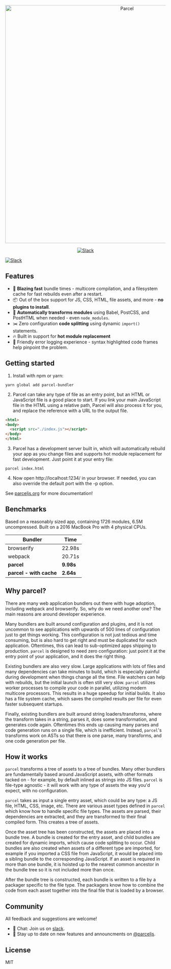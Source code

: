 <p align="center">
  <a href="https://parceljs.org/" target="_blank">
    <img alt="Parcel" src="https://user-images.githubusercontent.com/19409/31321658-f6aed0f2-ac3d-11e7-8100-1587e676e0ec.png" width="749">
  </a>
</p>
<p align="center">
  <a href="https://slack.parceljs.org/">
    <img alt="Slack" src="https://slack.parceljs.org/badge.svg">
  </a>
</p>

[![Slack](https://slack.parceljs.org/badge.svg)](https://slack.parceljs.org/)

## Features

- 🚀 **Blazing fast** bundle times - multicore compilation, and a filesystem cache for fast rebuilds even after a restart.
- 📦 Out of the box support for JS, CSS, HTML, file assets, and more - **no plugins to install**.
- 🐠 **Automatically transforms modules** using Babel, PostCSS, and PostHTML when needed - even `node_modules`.
- ✂️ Zero configuration **code splitting** using dynamic `import()` statements.
- 🔥 Built in support for **hot module replacement**
- 🚨 Friendly error logging experience - syntax highlighted code frames help pinpoint the problem.

## Getting started

1. Install with npm or yarn:

```shell
yarn global add parcel-bundler
```

2. Parcel can take any type of file as an entry point, but an HTML or JavaScript file is a good place to start. If you link your main JavaScript file in the HTML using a relative path, Parcel will also process it for you, and replace the reference with a URL to the output file.

```html
<html>
<body>
  <script src="./index.js"></script>
</body>
</html>
```

3. Parcel has a development server built in, which will automatically rebuild your app as you change files and supports hot module replacement for fast development. Just point it at your entry file:

```shell
parcel index.html
```

4. Now open http://localhost:1234/ in your browser. If needed, you can also override the default port with the -p option.

See [parceljs.org](https://parceljs.org) for more documentation!

## Benchmarks

Based on a reasonably sized app, containing 1726 modules, 6.5M uncompressed. Built on a 2016 MacBook Pro with 4 physical CPUs.

| Bundler                 | Time      |
| ----------------------- | --------- |
| browserify              | 22.98s    |
| webpack                 | 20.71s    |
| **parcel**              | **9.98s** |
| **parcel - with cache** | **2.64s** |

## Why parcel?

There are many web application bundlers out there with huge adoption, including webpack and browserify. So, why do we need another one? The main reasons are around developer experience.

Many bundlers are built around configuration and plugins, and it is not uncommon to see applications with upwards of 500 lines of configuration just to get things working. This configuration is not just tedious and time consuming, but is also hard to get right and must be duplicated for each application. Oftentimes, this can lead to sub-optimized apps shipping to production. `parcel` is designed to need zero configuration: just point it at the entry point of your application, and it does the right thing.

Existing bundlers are also very slow. Large applications with lots of files and many dependencies can take minutes to build, which is especially painful during development when things change all the time. File watchers can help with rebuilds, but the initial launch is often still very slow. `parcel` utilizes worker processes to compile your code in parallel, utilizing modern multicore processors. This results in a huge speedup for initial builds. It also has a file system cache, which saves the compiled results per file for even faster subsequent startups.

Finally, existing bundlers are built around string loaders/transforms, where the transform takes in a string, parses it, does some transformation, and generates code again. Oftentimes this ends up causing many parses and code generation runs on a single file, which is inefficient. Instead, `parcel`'s transforms work on ASTs so that there is one parse, many transforms, and one code generation per file.

## How it works

`parcel` transforms a tree of assets to a tree of bundles. Many other bundlers are fundamentally based around JavaScript assets, with other formats tacked on - for example, by default inlined as strings into JS files. `parcel` is file-type agnostic - it will work with any type of assets the way you'd expect, with no configuration.

`parcel` takes as input a single entry asset, which could be any type: a JS file, HTML, CSS, image, etc. There are various asset types defined in `parcel` which know how to handle specific file types. The assets are parsed, their dependencies are  extracted, and they are transformed to their final compiled form. This creates a tree of assets.

Once the asset tree has been constructed, the assets are placed into a bundle tree. A bundle is created for the entry asset, and child bundles are created for dynamic imports, which cause code splitting to occur. Child bundles are also created when assets of a different type are imported, for example if you imported a CSS file from JavaScript, it would be placed into a sibling bundle to the corresponding JavaScript. If an asset is required in more than one bundle, it is hoisted up to the nearest common ancestor in the bundle tree so it is not included more than once.

After the bundle tree is constructed, each bundle is written to a file by a packager specific to the file type. The packagers know how to combine the code from each asset together into the final file that is loaded by a browser.

## Community

All feedback and suggestions are welcome!

- 💬 Chat: Join us on [slack](https://slack.parceljs.org/).
- 📣 Stay up to date on new features and announcments on [@parceljs](https://twitter.com/parceljs).

## License

MIT

